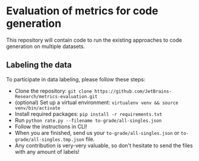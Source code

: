 # Evaluation of metrics for code generation
This repository will contain code to run the existing approaches to code generation on multiple datasets.

## Labeling the data
To participate in data labeling, please follow these steps:
* Clone the repository: `git clone https://github.com/JetBrains-Research/metrics-evaluation.git`
* (optional) Set up a virtual environment: `virtualenv venv && source venv/bin/activate` 
* Install required packages: `pip install -r requirements.txt`
* Run `python rate.py --filename to-grade/all-singles.json`
* Follow the instructions in CLI!
* When you are finished, send us your `to-grade/all-singles.json` or `to-grade/all-singles.tmp.json` file.
* Any contribution is very-very valuable, so don't hesitate to send the files with any amount of labels!
